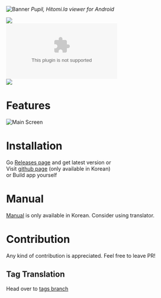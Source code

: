 ![Banner](https://github.com/tom5079/Pupil/blob/gh-pages/assets/images/pupil-banner.png?raw=true)
*Pupil, Hitomi.la viewer for Android*  

![](https://img.shields.io/github/downloads/tom5079/Pupil/total)  
[![](https://img.shields.io/github/downloads/tom5079/Pupil/5.2.16/Pupil-v5.2.16.apk?color=%234fc3f7&label=DOWNLOAD%20APP&style=for-the-badge)](https://github.com/tom5079/Pupil/releases/download/5.2.16/Pupil-v5.2.16.apk)  
[![](https://discordapp.com/api/guilds/610452916612104194/embed.png?style=banner2)](https://discord.gg/Stj4b5v)

# Features
![Main Screen](https://github.com/tom5079/Pupil/blob/gh-pages/assets/images/main-screenshot.jpg?raw=true)

# Installation

Go [Releases page](https://github.com/tom5079/Pupil/releases) and get latest version or  
Visit [github page](https://tom5079.github.io/Pupil/) (only available in Korean)  
or Build app yourself  

# Manual

[Manual](https://tom5079.github.io/Pupil/2019/06/06/manual-kr.html) is only available in Korean. Consider using translator.

# Contribution

Any kind of contribution is appreciated. Feel free to leave PR!

## Tag Translation
Head over to [tags branch](https://github.com/tom5079/Pupil/tree/tags)
